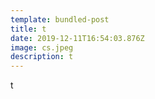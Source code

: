 ```yaml
---
template: bundled-post
title: t
date: 2019-12-11T16:54:03.876Z
image: cs.jpeg
description: t
---
```

t

